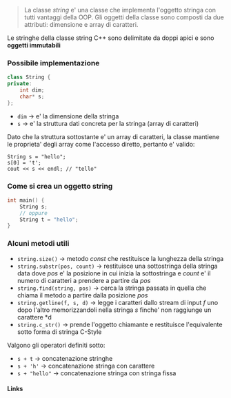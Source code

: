 >La classe *string* e' una classe che implementa l'oggetto stringa con tutti vantaggi della OOP. Gli oggetti della classe sono composti da due attributi: dimensione e array di caratteri.

Le stringhe della classe string C++ sono delimitate da doppi apici e sono **oggetti immutabili**

### Possibile implementazione

```cpp
class String {
private: 
	int dim;
	char* s;
};
```
- ``dim`` -> e' la dimensione della stringa
- ``s`` -> e' la struttura dati concreta per la stringa (array di caratteri)

Dato che la struttura sottostante e' un array di caratteri, la classe mantiene le proprieta' degli array come l'accesso diretto, pertanto e' valido:
```
String s = "hello";
s[0] = 't';
cout << s << endl; // "tello"
```
### Come si crea un oggetto string
```cpp
int main() {
	String s;
	// oppure
	String t = "hello";
}
```

### Alcuni metodi utili
- ``string.size()`` -> metodo *const* che restituisce la lunghezza della stringa
- ``string.substr(pos, count)`` -> restituisce una sottostringa della stringa data dove *pos* e' la posizione in cui inizia la sottostringa e *count* e' il numero di caratteri a prendere a partire da *pos*
- ``string.find(string, pos)`` -> cerca la stringa passata in quella che chiama il metodo a partire dalla posizione *pos*
- ``string.getline(f, s, d)`` -> legge i caratteri dallo stream di input *f* uno dopo l'altro memorizzandoli nella stringa *s* finche' non raggiunge un carattere *d
- ``string.c_str()`` -> prende l'oggetto chiamante e restituisce l'equivalente sotto forma di stringa C-Style

Valgono gli operatori definiti sotto:
- ``s + t`` -> concatenazione stringhe
- ``s + 'h'`` -> concatenazione stringa con carattere
- ``s + "hello"`` -> concatenazione stringa con stringa fissa

#### Links